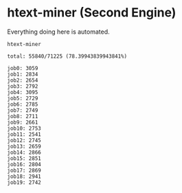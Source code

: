 # htext-miner (Second Engine)

Everything doing here is automated.

```
htext-miner

total: 55840/71225 (78.39943839943841%)

job0: 3059
job1: 2834
job2: 2654
job3: 2792
job4: 3095
job5: 2729
job6: 2785
job7: 2749
job8: 2711
job9: 2661
job10: 2753
job11: 2541
job12: 2745
job13: 2659
job14: 2866
job15: 2851
job16: 2804
job17: 2869
job18: 2941
job19: 2742
```